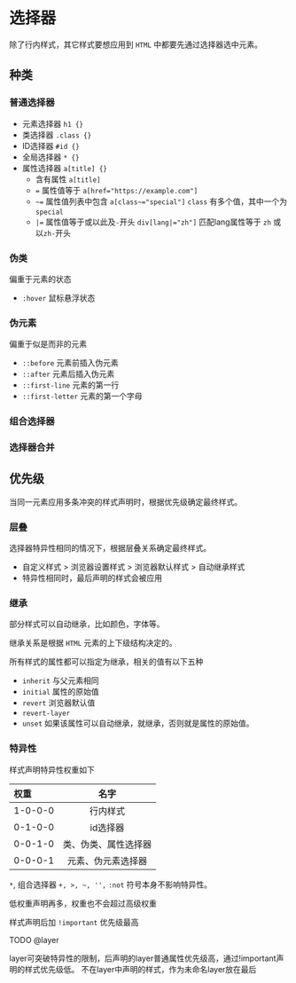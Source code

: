# 选择器

除了行内样式，其它样式要想应用到 `HTML` 中都要先通过选择器选中元素。

## 种类

### 普通选择器

* 元素选择器 `h1 {}`
* 类选择器 `.class {}`
* ID选择器 `#id {}`
* 全局选择器 `* {}`
* 属性选择器 `a[title] {}`
  * 含有属性 `a[title]`
  * `=` 属性值等于 `a[href="https://example.com"]`
  * `~=` 属性值列表中包含 `a[class~="special"]` `class` 有多个值，其中一个为 `special`
  * `|=` 属性值等于或以此及`-`开头 `div[lang|="zh"]` 匹配lang属性等于 `zh` 或以`zh-`开头

### 伪类

偏重于元素的状态

* `:hover` 鼠标悬浮状态

### 伪元素

偏重于似是而非的元素

* `::before` 元素前插入伪元素
* `::after` 元素后插入伪元素
* `::first-line` 元素的第一行
* `::first-letter` 元素的第一个字母

### 组合选择器

### 选择器合并

## 优先级

当同一元素应用多条冲突的样式声明时，根据优先级确定最终样式。

### 层叠

选择器特异性相同的情况下，根据层叠关系确定最终样式。

* 自定义样式 > 浏览器设置样式 > 浏览器默认样式 > 自动继承样式
* 特异性相同时，最后声明的样式会被应用

### 继承

部分样式可以自动继承，比如颜色，字体等。

继承关系是根据 `HTML` 元素的上下级结构决定的。

所有样式的属性都可以指定为继承，相关的值有以下五种

* `inherit` 与父元素相同
* `initial` 属性的原始值
* `revert` 浏览器默认值
* `revert-layer`
* `unset` 如果该属性可以自动继承，就继承，否则就是属性的原始值。

### 特异性

样式声明特异性权重如下

| 权重 | 名字 |
| :--- | :---: |
| 1-0-0-0 | 行内样式 |
| 0-1-0-0 | id选择器 |
| 0-0-1-0 | 类、伪类、属性选择器 |
| 0-0-0-1 | 元素、伪元素选择器 |

`*`, 组合选择器 `+, >, ~, '',` `:not` 符号本身不影响特异性。

低权重声明再多，权重也不会超过高级权重

样式声明后加 `!important` 优先级最高

TODO @layer

layer可突破特异性的限制，后声明的layer普通属性优先级高，通过!important声明的样式优先级低。
不在layer中声明的样式，作为未命名layer放在最后
